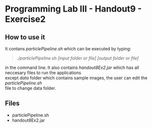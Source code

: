 # Programming Lab III - Handout9 - Exercise2 #
## How to use it <br/>
It contans *particlePipeline.sh* which can be executed by typing:<br/>
> *./particlePipeline.sh [input folder or file] [output folder or file]*

in the command line.
It also contains *handout8Ex2.jar* which has all neccesary files to run the applications<br/>
except *data* folder which contains sample images, the user can edit the *particlePipeline.sh*<br/>
file to change data folder.<br/>
## Files ##
* particlePipeline.sh
* handout8Ex2.jar
